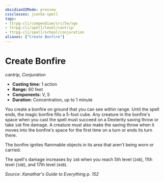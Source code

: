 ```yaml
---
obsidianUIMode: preview
cssclasses: json5e-spell
tags:
- ttrpg-cli/compendium/src/5e/xge
- ttrpg-cli/spell/level/cantrip
- ttrpg-cli/spell/school/conjuration
aliases: ["Create Bonfire"]
---
```

# Create Bonfire
*cantrip, Conjuration*  

- **Casting time:** 1 action
- **Range:** 60 feet
- **Components:** V, S
- **Duration:** Concentration, up to 1 minute

You create a bonfire on ground that you can see within range. Until the spell ends, the magic bonfire fills a 5-foot cube. Any creature in the bonfire's space when you cast the spell must succeed on a Dexterity saving throw or take `1d8` fire damage. A creature must also make the saving throw when it moves into the bonfire's space for the first time on a turn or ends its turn there.

The bonfire ignites flammable objects in its area that aren't being worn or carried.

The spell's damage increases by `1d8` when you reach 5th level (`2d8`), 11th level (`3d8`), and 17th level (`4d8`).

*Source: Xanathar's Guide to Everything p. 152*